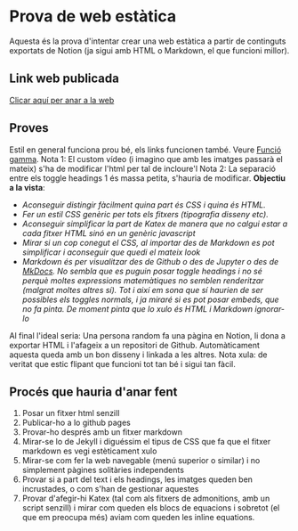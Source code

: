 # Prova de web estàtica
Aquesta és la prova d'intentar crear una web estàtica a partir de continguts exportats de Notion (ja sigui amb HTML o Markdown, el que funcioni millor).
## Link web publicada
[Clicar aquí per anar a la web](https://mapaor4.github.io/prova_static_website/nav.html)
## Proves
Estil en general funciona prou bé, els links funcionen també. Veure [Funció gamma](https://mapaor4.github.io/prova_static_website/funcio_gamma.html).
Nota 1: El custom vídeo (i imagino que amb les imatges passarà el mateix) s'ha de modificar l'html per tal de incloure'l
Nota 2: La separació entre els toggle headings 1 és massa petita, s'hauria de modificar.
**Objectiu a la vista**: 
- *Aconseguir distingir fàcilment quina part és CSS i quina és HTML.*
- *Fer un estil CSS genèric per tots els fitxers (tipografia disseny etc).*
- *Aconseguir simplificar la part de Katex de manera que no calgui estar a cada fitxer HTML sinó en un genèric javascript*
- *Mirar si un cop conegut el CSS, al importar des de Markdown es pot simplificar i aconseguir que quedi el mateix look*
- *Markdown és per visualitzar des de Github o des de Jupyter o des de [MkDocs](https://www.mkdocs.org/user-guide/deploying-your-docs/). No sembla que es puguin posar toggle headings i no sé perquè moltes expressions matemàtiques no semblen renderitzar (malgrat moltes altres sí). Tot i així em sona que sí haurien de ser possibles els toggles normals, i ja miraré si es pot posar embeds, que no fa pinta. De moment pinta que lo xulo és HTML i Markdown ignorar-lo*

Al final l'ideal seria: Una persona random fa una pàgina en Notion, li dona a exportar HTML i l'afageix a un repositori de Github. Automàticament aquesta queda amb un bon disseny i linkada a les altres.
Nota xula: de veritat que estic flipant que funcioni tot tan bé i sigui tan fàcil.
## Procés que hauria d'anar fent
1. Posar un fitxer html senzill
2. Publicar-ho a lo github pages
3. Provar-ho després amb un fitxer markdown
4. Mirar-se lo de Jekyll i diguéssim el tipus de CSS que fa que el fitxer markdown es vegi estèticament xulo
5. Mirar-se com fer la web navegable (menú superior o similar) i no simplement pàgines solitàries independents
6. Provar si a part del text i els headings, les imatges queden ben incrustades, o com s'han de gestionar aquestes
7. Provar d'afegir-hi Katex (tal com als fitxers de admonitions, amb un script senzill) i mirar com queden els blocs de equacions i sobretot (el que em preocupa més) aviam com queden les inline equations.

